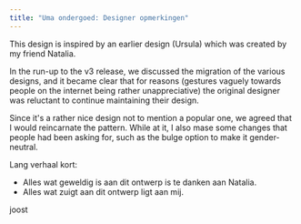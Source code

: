 ```yaml
---
title: "Uma ondergoed: Designer opmerkingen"
---
```


This design is inspired by an earlier design (Ursula) which was created by my friend Natalia.

In the run-up to the v3 release, we discussed the migration of the various designs, and it became clear that for reasons (gestures vaguely towards people on the internet being rather unappreciative) the original designer was reluctant to continue maintaining their design.

Since it's a rather nice design not to mention a popular one, we agreed that I would reincarnate the pattern. While at it, I also mase some changes that people had been asking for, such as the bulge option to make it gender-neutral.

Lang verhaal kort:

- Alles wat geweldig is aan dit ontwerp is te danken aan Natalia.
- Alles wat zuigt aan dit ontwerp ligt aan mij.

joost
